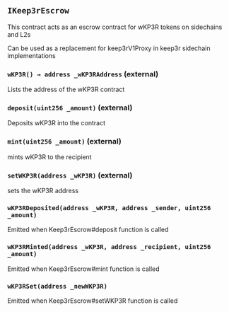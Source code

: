 ## `IKeep3rEscrow`

This contract acts as an escrow contract for wKP3R tokens on sidechains and L2s


Can be used as a replacement for keep3rV1Proxy in keep3r sidechain implementations


### `wKP3R() → address _wKP3RAddress` (external)

Lists the address of the wKP3R contract




### `deposit(uint256 _amount)` (external)

Deposits wKP3R into the contract




### `mint(uint256 _amount)` (external)

mints wKP3R to the recipient




### `setWKP3R(address _wKP3R)` (external)

sets the wKP3R address





### `wKP3RDeposited(address _wKP3R, address _sender, uint256 _amount)`

Emitted when Keep3rEscrow#deposit function is called




### `wKP3RMinted(address _wKP3R, address _recipient, uint256 _amount)`

Emitted when Keep3rEscrow#mint function is called




### `wKP3RSet(address _newWKP3R)`

Emitted when Keep3rEscrow#setWKP3R function is called






